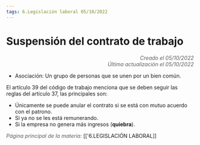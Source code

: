 ```yaml
---
tags: 6.Legislación laboral 05/10/2022
---
```


# Suspensión del contrato de trabajo
<div style="text-align: right; opacity: 0.7; font-style: italic;">Creado el 05/10/2022</div>
<div style="text-align: right; opacity: 0.7; font-style: italic;">Última actualización el 05/10/2022</div>

- Asociación: Un grupo de personas que se unen por un bien común.

El artículo 39 del código de trabajo menciona que se deben seguir las reglas del artículo 37, las principales son:

- Únicamente se puede anular el contrato si se está con mutuo acuerdo con el patrono.
- Si ya no se les está remunerando.
- Si la empresa no genera más ingresos (**quiebra**).

<span style="opacity: 0.7; font-style: italic;">Página principal de la materia:</span> [['6.LEGISLACIÓN LABORAL]]